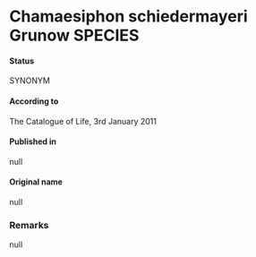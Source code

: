 # Chamaesiphon schiedermayeri Grunow SPECIES

#### Status
SYNONYM

#### According to
The Catalogue of Life, 3rd January 2011

#### Published in
null

#### Original name
null

### Remarks
null